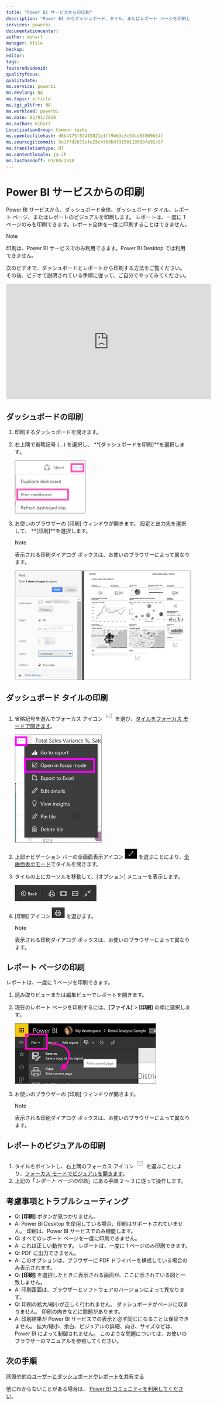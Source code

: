```yaml
---
title: "Power BI サービスからの印刷"
description: "Power BI からダッシュボード、タイル、またはレポート ページを印刷します。"
services: powerbi
documentationcenter: 
author: mihart
manager: kfile
backup: 
editor: 
tags: 
featuredvideoid: 
qualityfocus: 
qualitydate: 
ms.service: powerbi
ms.devlang: NA
ms.topic: article
ms.tgt_pltfrm: NA
ms.workload: powerbi
ms.date: 03/01/2018
ms.author: mihart
LocalizationGroup: Common tasks
ms.openlocfilehash: d8b4175f83415821e1ff9b63e3c53cd8f869b54f
ms.sourcegitcommit: 5e1f7d2673efe25c47b9b9f315011055bfe92c8f
ms.translationtype: HT
ms.contentlocale: ja-JP
ms.lasthandoff: 03/09/2018
---
```

# <a name="printing-from-power-bi-service"></a>Power BI サービスからの印刷
Power BI サービスから、ダッシュボード全体、ダッシュボード タイル、レポート ページ、またはレポートのビジュアルを印刷します。 レポートは、一度に 1 ページのみを印刷できます。レポート全体を一度に印刷することはできません。

> [!NOTE]
> 印刷は、Power BI サービスでのみ利用できます。Power BI Desktop では利用できません。
> 
> 

次のビデオで、ダッシュボードとレポートから印刷する方法をご覧ください。 その後、ビデオで説明されている手順に従って、ご自分でやってみてください。

<iframe width="560" height="315" src="https://www.youtube.com/embed/jtlLGRKBvXY" frameborder="0" allowfullscreen></iframe>

## <a name="print-a-dashboard"></a>ダッシュボードの印刷
1. 印刷するダッシュボードを開きます。
2. 右上隅で省略記号 (...) を選択し、 **[ダッシュボードを印刷]**を選択します。
   
    ![[ダッシュボードを印刷] オプション](media/service-print/pbi_print_dash_ellipses.png)
3. お使いのブラウザーの [印刷] ウィンドウが開きます。 設定と出力先を選択して、 **[印刷]**を選択します。
   
   > [!NOTE]
   > 表示される印刷ダイアログ ボックスは、お使いのブラウザーによって異なります。
   > 
   
    ![[印刷] ダイアログ](media/service-print/pbi_print_dash_new2.png)

## <a name="print-a-dashboard-tile"></a>ダッシュボード タイルの印刷
1. 省略記号を選んでフォーカス アイコン ![フォーカス アイコン](media/service-print/power-bi-focus-icon.png) を選び、[タイルをフォーカス モードで開きます](service-focus-mode.md)。
   
    ![省略記号メニュー](media/service-print/menu-options.png)
2. 上部ナビゲーション バーの全画面表示アイコン ![全画面表示アイコン](media/service-print/power-bi-full-screen-icon.png) を選ぶことにより、[全画面表示モード](service-fullscreen-mode.md)でタイルを開きます。
3. タイルの上にカーソルを移動して、[オプション] メニューを表示します。
   
    ![全画面表示オプション メニュー](media/service-print/menu-options-new.png)
4. [印刷] アイコン ![[印刷] アイコン](media/service-print/print-icon.png) を選びます。     
   
   > [!NOTE]
   > 表示される印刷ダイアログ ボックスは、お使いのブラウザーによって異なります。
   > 
   > 

## <a name="print-a-report-page"></a>レポート ページの印刷
レポートは、一度に 1 ページを印刷できます。

1. 読み取りビューまたは編集ビューでレポートを開きます。
2. 現在のレポート ページを印刷するには、**[ファイル]** > **[印刷]** の順に選択します。
   
    ![Power BI ファイル メニュー](media/service-print/power-bi-print.png)
3. お使いのブラウザーの [印刷] ウィンドウが開きます。
   
   > [!NOTE]
   > 表示される印刷ダイアログ ボックスは、お使いのブラウザーによって異なります。
   > 
   > 

## <a name="print-a-report-visual"></a>レポートのビジュアルの印刷
1. タイルをポイントし、右上隅のフォーカス アイコン ![フォーカス アイコン](media/service-print/power-bi-focus-icon.png) を選ぶことにより、[フォーカス モードでビジュアルを開きます](service-focus-mode.md)。
2. 上記の「*レポート ページの印刷*」にある手順 2 ～ 3 に従って操作します。

## <a name="considerations-and-troubleshooting"></a>考慮事項とトラブルシューティング
* Q: **[印刷]** ボタンが見つかりません。    
* A: Power BI Desktop を使用している場合、印刷はサポートされていません。  印刷は、Power BI サービスでのみ機能します。
* Q: すべてのレポート ページを一度に印刷できません。    
* A: これは正しい動作です。 レポートは、一度に 1 ページのみ印刷できます。
* Q: PDF に出力できません。    
* A: このオプションは、ブラウザーに PDF ドライバーを構成している場合のみ表示されます。    
* Q: **[印刷]** を選択したときに表示される画面が、ここに示されている図と一致しません。    
* A: 印刷画面は、ブラウザーとソフトウェアのバージョンによって異なります。
* Q: 印刷の拡大/縮小が正しく行われません。  ダッシュボードがページに収まりません。 印刷の向きなどに問題があります。    
* A: 印刷結果が Power BI サービスでの表示と必ず同じになることは保証できません。 拡大/縮小、余白、ビジュアルの詳細、向き、サイズなどは、Power BI によって制御されません。 このような問題については、お使いのブラウザーのマニュアルを参照してください。      

## <a name="next-steps"></a>次の手順
[同僚や他のユーザーとダッシュボードやレポートを共有する](service-share-dashboards.md)

他にわからないことがある場合は、 [Power BI コミュニティを利用してください](http://community.powerbi.com/)。

